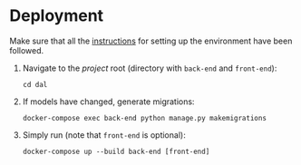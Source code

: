 # Deployment

Make sure that all the [instructions](environment.md)
for setting up the environment have been followed.

1. Navigate to the *project* root (directory with `back-end` and `front-end`):
   ```shell script
   cd dal
   ```

1. If models have changed, generate migrations:
   ```shell script
   docker-compose exec back-end python manage.py makemigrations
   ```
   
1. Simply run (note that `front-end` is optional):
   ```shell script
   docker-compose up --build back-end [front-end]
   ```
